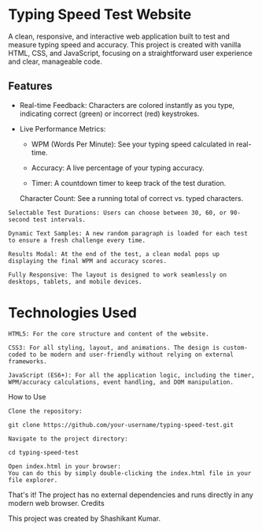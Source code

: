 # Typing Speed Test Website

A clean, responsive, and interactive web application built to test and measure typing speed and accuracy. This project is created with vanilla HTML, CSS, and JavaScript, focusing on a straightforward user experience and clear, manageable code.
## Features

   - Real-time Feedback: Characters are colored instantly as you type, indicating correct (green) or incorrect (red) keystrokes.

   - Live Performance Metrics:

       - WPM (Words Per Minute): See your typing speed calculated in real-time.

       - Accuracy: A live percentage of your typing accuracy.

       - Timer: A countdown timer to keep track of the test duration.

        Character Count: See a running total of correct vs. typed characters.

    Selectable Test Durations: Users can choose between 30, 60, or 90-second test intervals.

    Dynamic Text Samples: A new random paragraph is loaded for each test to ensure a fresh challenge every time.

    Results Modal: At the end of the test, a clean modal pops up displaying the final WPM and accuracy scores.

    Fully Responsive: The layout is designed to work seamlessly on desktops, tablets, and mobile devices.

# Technologies Used

    HTML5: For the core structure and content of the website.

    CSS3: For all styling, layout, and animations. The design is custom-coded to be modern and user-friendly without relying on external frameworks.

    JavaScript (ES6+): For all the application logic, including the timer, WPM/accuracy calculations, event handling, and DOM manipulation.

How to Use

    Clone the repository:

    git clone https://github.com/your-username/typing-speed-test.git

    Navigate to the project directory:

    cd typing-speed-test

    Open index.html in your browser:
    You can do this by simply double-clicking the index.html file in your file explorer.

That's it! The project has no external dependencies and runs directly in any modern web browser.
Credits

This project was created by Shashikant Kumar.
